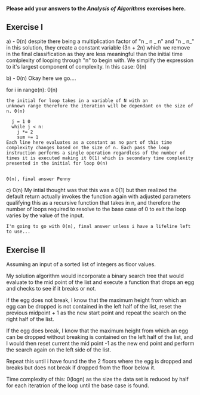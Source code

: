 #### Please add your answers to the **_Analysis of Algorithms_** exercises here.

## Exercise I

a) - 0(n)
despite there being a multiplication factor of "n _ n _ n" and "n _ n_" in this solution, they create a constant variable (3n + 2n) which we remove in the final classification as they are less meaningful than the initial time comlplexity of looping through "n" to begin with. We simplify the expression to it's largest component of complexity. In this case: 0(n)

b) - 0(n)
Okay here we go....
  
 for i in range(n): 0(n)

    the initial for loop takes in a variable of N with an
    unknown range therefore the iteration will be dependant on the size of n. 0(n)

      j = 1 0
      while j < n:
        j *= 2
        sum += 1
    Each line here evaluates as a constant as no part of this time complexity changes based on the size of n. Each pass the loop instruction performs a single operation regardless of the number of times it is executed making it 0(1) which is secondary time complexity presented in the initial for loop 0(n)


    0(n), final answer Penny

c) 0(n)
My intial thought was that this was a 0(1) but then realized the default return actually invokes the function again with adjusted parameters qualifying this as a recursive function that takes in n, and therefore the number of loops required to resolve to the base case of 0 to exit the loop varies by the value of the input.

    I'm going to go with 0(n), final answer unless i have a lifeline left to use...

## Exercise II

Assuming an input of a sorted list of integers as floor values.

My solution algorithm would incorporate a binary search tree that would evaluate to the mid point of the list and execute a function that drops an egg and checks to see if it breaks or not.

if the egg does not break, I know that the maximum height from which an egg can be dropped is not contained in the left half of the list, reset the previous midpoint + 1 as the new start point and repeat the search on the right half of the list.

If the egg does break, I know that the maximum height from which an egg can be dropped without breaking is contained on the left half of the list, and I would then reset current the mid point -1 as the new end point and perform the search again on the left side of the list.

Repeat this until i have found the the 2 floors where the egg is dropped and breaks but does not break if dropped from the floor below it.

Time complexity of this: 0(logn) as the size the data set is reduced by half for each iteratrion of the loop until the base case is found.
